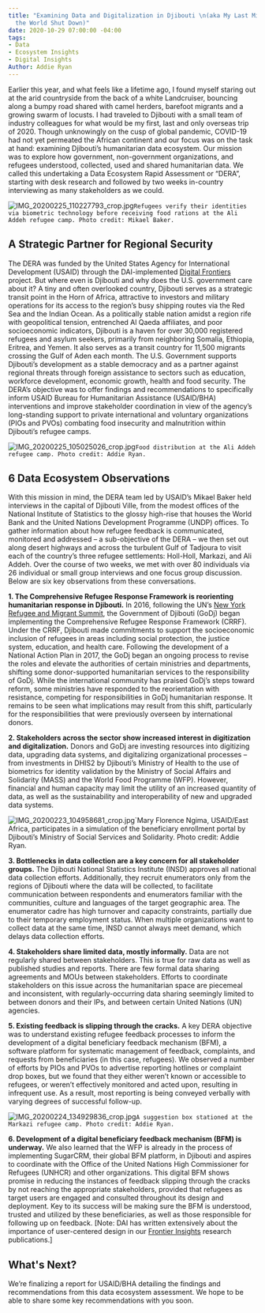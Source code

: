 ```yaml
---
title: "Examining Data and Digitalization in Djibouti \n(aka My Last Mission before
  the World Shut Down)"
date: 2020-10-29 07:00:00 -04:00
tags:
- Data
- Ecosystem Insights
- Digital Insights
Author: Addie Ryan
---
```


Earlier this year, and what feels like a lifetime ago, I found myself staring out at the arid countryside from the back of a white Landcruiser, bouncing along a bumpy road shared with camel herders, barefoot migrants and a growing swarm of locusts. I had traveled to Djibouti with a small team of industry colleagues for what would be my first, last and only overseas trip of 2020. Though unknowingly on the cusp of global pandemic, COVID-19 had not yet permeated the African continent and our focus was on the task at hand: examining Djibouti’s humanitarian data ecosystem. Our mission was to explore how government, non-government organizations, and refugees understood, collected, used and shared humanitarian data. We called this undertaking a Data Ecosystem Rapid Assessment or “DERA”, starting with desk research and followed by two weeks in-country interviewing as many stakeholders as we could.

![IMG_20200225_110227793_crop.jpg](/uploads/IMG_20200225_110227793_crop.jpg)`Refugees verify their identities via biometric technology before receiving food rations at the Ali Addeh refugee camp. Photo credit: Mikael Baker.`

<!--more-->

## A Strategic Partner for Regional Security

The DERA was funded by the United States Agency for International Development (USAID) through the DAI-implemented [Digital Frontiers](https://www.dai.com/our-work/projects/worldwide-digital-frontiers-df) project. But where even is Djibouti and why does the U.S. government care about it?
A tiny and often overlooked country, Djibouti serves as a strategic transit point in the Horn of Africa, attractive to investors and military operations for its access to the region’s busy shipping routes via the Red Sea and the Indian Ocean. As a politically stable nation amidst a region rife with geopolitical tension, entrenched Al Qaeda affiliates, and poor socioeconomic indicators, Djibouti is a haven for over 30,000 registered refugees and asylum seekers, primarily from neighboring Somalia, Ethiopia, Eritrea, and Yemen. It also serves as a transit country for 11,500 migrants crossing the Gulf of Aden each month. The U.S. Government supports Djibouti’s development as a stable democracy and as a partner against regional threats through foreign assistance to sectors such as education, workforce development, economic growth, health and food security. The DERA’s objective was to offer findings and recommendations to specifically inform USAID Bureau for Humanitarian Assistance (USAID/BHA) interventions and improve stakeholder coordination in view of the agency’s long-standing support to private international and voluntary organizations (PIOs and PVOs) combating food insecurity and malnutrition within Djibouti’s refugee camps.

![IMG_20200225_105025026_crop.jpg](/uploads/IMG_20200225_105025026_crop.jpg)`Food distribution at the Ali Addeh refugee camp. Photo credit: Addie Ryan.`

## 6 Data Ecosystem Observations

With this mission in mind, the DERA team led by USAID’s Mikael Baker held interviews in the capital of Djibouti Ville, from the modest offices of the National Institute of Statistics to the glossy high-rise that houses the World Bank and the United Nations Development Programme (UNDP) offices. To gather information about how refugee feedback is communicated, monitored and addressed – a sub-objective of the DERA – we then set out along desert highways and across the turbulent Gulf of Tadjoura to visit each of the country’s three refugee settlements: Holl-Holl, Markazi, and Ali Addeh. Over the course of two weeks, we met with over 80 individuals via 26 individual or small group interviews and one focus group discussion. Below are six key observations from these conversations.

**1. The Comprehensive Refugee Response Framework is reorienting humanitarian response in Djibouti.** In 2016, following the UN’s [New York Refugee and Migrant Summit](https://refugeesmigrants.un.org/sites/default/files/public_summary_document_refugee_summit_final_11-11-2016.pdf#:\~:text=Leaders%E2%80%99%20Summit%20on%20Refugees%20On%2020%20September%202016%2C,the%20international%20community%E2%80%99s%20capacity%20to%20address%20mass%20displacement.), the Government of Djibouti (GoDj) began implementing the Comprehensive Refugee Response Framework (CRRF). Under the CRRF, Djibouti made commitments to support the socioeconomic inclusion of refugees in areas including social protection, the justice system, education, and health care. Following the development of a National Action Plan in 2017, the GoDj began an ongoing process to revise the roles and elevate the authorities of certain ministries and departments, shifting some donor-supported humanitarian services to the responsibility of GoDj. While the international community has praised GoDj’s steps toward reform, some ministries have responded to the reorientation with resistance, competing for responsibilities in GoDj humanitarian response. It remains to be seen what implications may result from this shift, particularly for the responsibilities that were previously overseen by international donors.

**2. Stakeholders across the sector show increased interest in digitization and digitalization.** Donors and GoDj are investing resources into digitizing data, upgrading data systems, and digitalizing organizational processes – from investments in DHIS2 by Djibouti’s Ministry of Health to the use of biometrics for identity validation by the Ministry of Social Affairs and Solidarity (MASS) and the World Food Programme (WFP). However, financial and human capacity may limit the utility of an increased quantity of data, as well as the sustainability and interoperability of new and upgraded data systems.

![IMG_20200223_104958681_crop.jpg](/uploads/IMG_20200223_104958681_crop.jpg)\`Mary Florence Ngima, USAID/East Africa, participates in a simulation of the beneficiary enrollment portal by Djibouti’s Ministry of Social Services and Solidarity. Photo credit: Addie Ryan.

**3. Bottlenecks in data collection are a key concern for all stakeholder groups.** The Djibouti National Statistics Institute (INSD) approves all national data collection efforts. Additionally, they recruit enumerators only from the regions of Djibouti where the data will be collected, to facilitate communication between respondents and enumerators familiar with the communities, culture and languages of the target geographic area. The enumerator cadre has high turnover and capacity constraints, partially due to their temporary employment status. When multiple organizations want to collect data at the same time, INSD cannot always meet demand, which delays data collection efforts.

**4. Stakeholders share limited data, mostly informally.** Data are not regularly shared between stakeholders. This is true for raw data as well as published studies and reports. There are few formal data sharing agreements and MOUs between stakeholders. Efforts to coordinate stakeholders on this issue across the humanitarian space are piecemeal and inconsistent, with regularly-occurring data sharing seemingly limited to between donors and their IPs, and between certain United Nations (UN) agencies.

**5. Existing feedback is slipping through the cracks.** A key DERA objective was to understand existing refugee feedback processes to inform the development of a digital beneficiary feedback mechanism (BFM), a software platform for systematic management of feedback, complaints, and requests from beneficiaries (in this case, refugees). We observed a number of efforts by PIOs and PVOs to advertise reporting hotlines or complaint drop boxes, but we found that they either weren’t known or accessible to refugees, or weren’t effectively monitored and acted upon, resulting in infrequent use. As a result, most reporting is being conveyed verbally with varying degrees of successful follow-up.

![IMG_20200224_134929836_crop.jpg](/uploads/IMG_20200224_134929836_crop.jpg)`A suggestion box stationed at the Markazi refugee camp. Photo credit: Addie Ryan.`

**6. Development of a digital beneficiary feedback mechanism (BFM) is underway.** We also learned that the WFP is already in the process of implementing SugarCRM, their global BFM platform, in Djibouti and aspires to coordinate with the Office of the United Nations High Commissioner for Refugees (UNHCR) and other organizations. This digital BFM shows promise in reducing the instances of feedback slipping through the cracks by not reaching the appropriate stakeholders, provided that refugees as target users are engaged and consulted throughout its design and deployment. Key to its success will be making sure the BFM is understood, trusted and utilized by these beneficiaries, as well as those responsible for following up on feedback. \[Note: DAI has written extensively about the importance of user-centered design in our [Frontier Insights](https://www.dai.com/our-work/solutions/digital-acceleration-solutions/insights-for-emerging-markets) research publications.\]

## What's Next?

We’re finalizing a report for USAID/BHA detailing the findings and recommendations from this data ecosystem assessment. We hope to be able to share some key recommendations with you soon.